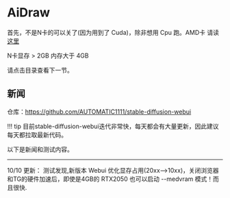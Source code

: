 # AiDraw

首先，不是N卡的可以关了(因为用到了 Cuda)，除非想用 Cpu 跑。AMD卡 请读 [这里](https://rentry.org/ayymd-stable-diffustion-v1_4-guide)

N卡显存 > 2GB
内存大于 4GB

请点击目录查看下一节。

## 新闻

仓库：https://github.com/AUTOMATIC1111/stable-diffusion-webui

!!! tip
    目前stable-diffusion-webui迭代非常快，每天都会有大量更新，因此建议每天都拉取最新代码。

以下是新闻和测试内容。

-------

10/10 更新：
测试发现,新版本 Webui 优化显存占用(20xx—>10xx)，关闭浏览器和TG的硬件加速后，即使是4GB的  RTX2050 也可以启动 --medvram 模式！而且很快.